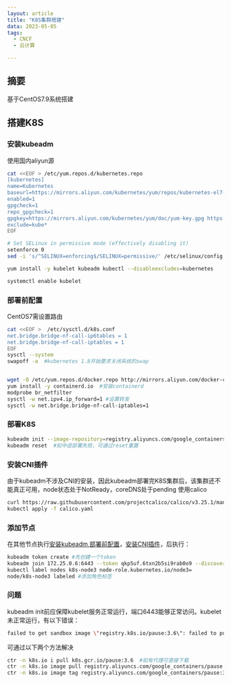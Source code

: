 ```yaml
---
layout: article
title: "K8S集群搭建"
data: 2023-05-05
tags:
  - CNCF
  - 云计算

---
```



## 摘要

基于CentOS7.9系统搭建

## 搭建K8S

### 安装kubeadm

使用国内aliyun源

```bash
cat <<EOF > /etc/yum.repos.d/kubernetes.repo
[kubernetes]
name=Kubernetes
baseurl=https://mirrors.aliyun.com/kubernetes/yum/repos/kubernetes-el7-x86_64/
enabled=1
gpgcheck=1
repo_gpgcheck=1
gpgkey=https://mirrors.aliyun.com/kubernetes/yum/doc/yum-key.gpg https://mirrors.aliyun.com/kubernetes/yum/doc/rpm-package-key.gpg
exclude=kube*
EOF

# Set SELinux in permissive mode (effectively disabling it)
setenforce 0
sed -i 's/^SELINUX=enforcing$/SELINUX=permissive/' /etc/selinux/config

yum install -y kubelet kubeadm kubectl --disableexcludes=kubernetes

systemctl enable kubelet
```

### 部署前配置

CentOS7需设置路由

```bash
cat <<EOF >  /etc/sysctl.d/k8s.conf
net.bridge.bridge-nf-call-ip6tables = 1
net.bridge.bridge-nf-call-iptables = 1
EOF
sysctl --system
swapoff -a  #kubernetes 1.8开始要求关闭系统的swap
```

```bash

wget -O /etc/yum.repos.d/docker.repo http://mirrors.aliyun.com/docker-ce/linux/centos/docker-ce.repo
yum install -y containerd.io  #安装containerd
modprobe br_netfilter
sysctl -w net.ipv4.ip_forward=1 #设置转发
sysctl -w net.bridge.bridge-nf-call-iptables=1
```

### 部署K8S

```bash
kubeadm init --image-repository=registry.aliyuncs.com/google_containers  #使用aliyun源部署
kubeadm reset  #如中途部署失败，可通过reset重置
```

### 安装CNI插件

由于kubeadm不涉及CNI的安装，因此kubeadm部署完K8S集群后，该集群还不能真正可用，node状态处于NotReady，coreDNS处于pending
使用calico

```bash
curl https://raw.githubusercontent.com/projectcalico/calico/v3.25.1/manifests/calico.yaml -O
kubectl apply -f calico.yaml
```

### 添加节点

在其他节点执行[安装kubeadm](#安装kubeadm),[部署前配置](#部署前配置)，[安装CNI插件](#安装cni插件)，后执行：

```bash
kubeadm token create #先创建一个token
kubeadm join 172.25.0.6:6443 --token qkp5uf.6txn2b5si9rab0o9 --discovery-token-unsafe-skip-ca-verification #添加节点
kubectl label nodes k8s-node3 node-role.kubernetes.io/node3=
node/k8s-node3 labeled #添加角色标签
```


### 问题

kubeadm init前应保障kubelet服务正常运行，端口6443能够正常访问。kubelet未正常运行，有以下错误：

```bash
failed to get sandbox image \"registry.k8s.io/pause:3.6\": failed to pull image \"registry.k8s.io/pause:3.6\": failed to pull and unpack image \"registry.k8s.io/pause:3.6\": failed to resolve reference \"registry.k8s.io/pause:3.6\":
```

可通过以下两个方法解决

```bash
ctr -n k8s.io i pull k8s.gcr.io/pause:3.6  #如有代理可直接下载
ctr -n k8s.io image pull registry.aliyuncs.com/google_containers/pause:3.6 #先从国内源下载，后打tag 
ctr -n k8s.io image tag registry.aliyuncs.com/google_containers/pause:3.6 registry.k8s.io/pause:3.6
```

